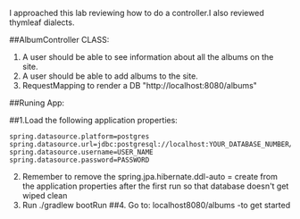 <!-- What approach did you take? -->
I approached this lab reviewing how to do a controller.I also reviewed thymleaf dialects.


<!-- Description of each method publicly available to your Stack and Queue-->
##AlbumController CLASS:
1. A user should be able to see information about all the albums on the site.
2. A user should be able to add albums to the site.
3. RequestMapping to render a DB
"http://localhost:8080/albums"

##Runing App:

##1.Load the following application properties:

    spring.datasource.platform=postgres
    spring.datasource.url=jdbc:postgresql://localhost:YOUR_DATABASE_NUMBER/DATABASE_NAME
    spring.datasource.username=USER_NAME
    spring.datasource.password=PASSWORD

2. Remember to remove the spring.jpa.hibernate.ddl-auto = create from the application properties after the first run so that database doesn't get wiped clean
3. Run ./gradlew bootRun
##4. Go to:
    localhost8080/albums -to get started





